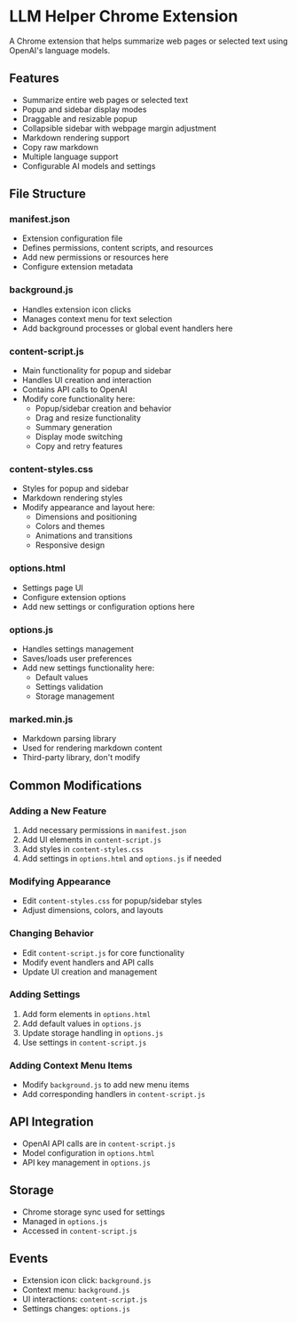 # LLM Helper Chrome Extension

A Chrome extension that helps summarize web pages or selected text using OpenAI's language models.

## Features

- Summarize entire web pages or selected text
- Popup and sidebar display modes
- Draggable and resizable popup
- Collapsible sidebar with webpage margin adjustment
- Markdown rendering support
- Copy raw markdown
- Multiple language support
- Configurable AI models and settings

## File Structure

### manifest.json
- Extension configuration file
- Defines permissions, content scripts, and resources
- Add new permissions or resources here
- Configure extension metadata

### background.js
- Handles extension icon clicks
- Manages context menu for text selection
- Add background processes or global event handlers here

### content-script.js
- Main functionality for popup and sidebar
- Handles UI creation and interaction
- Contains API calls to OpenAI
- Modify core functionality here:
  - Popup/sidebar creation and behavior
  - Drag and resize functionality
  - Summary generation
  - Display mode switching
  - Copy and retry features

### content-styles.css
- Styles for popup and sidebar
- Markdown rendering styles
- Modify appearance and layout here:
  - Dimensions and positioning
  - Colors and themes
  - Animations and transitions
  - Responsive design

### options.html
- Settings page UI
- Configure extension options
- Add new settings or configuration options here

### options.js
- Handles settings management
- Saves/loads user preferences
- Add new settings functionality here:
  - Default values
  - Settings validation
  - Storage management

### marked.min.js
- Markdown parsing library
- Used for rendering markdown content
- Third-party library, don't modify

## Common Modifications

### Adding a New Feature
1. Add necessary permissions in `manifest.json`
2. Add UI elements in `content-script.js`
3. Add styles in `content-styles.css`
4. Add settings in `options.html` and `options.js` if needed

### Modifying Appearance
- Edit `content-styles.css` for popup/sidebar styles
- Adjust dimensions, colors, and layouts

### Changing Behavior
- Edit `content-script.js` for core functionality
- Modify event handlers and API calls
- Update UI creation and management

### Adding Settings
1. Add form elements in `options.html`
2. Add default values in `options.js`
3. Update storage handling in `options.js`
4. Use settings in `content-script.js`

### Adding Context Menu Items
- Modify `background.js` to add new menu items
- Add corresponding handlers in `content-script.js`

## API Integration
- OpenAI API calls are in `content-script.js`
- Model configuration in `options.html`
- API key management in `options.js`

## Storage
- Chrome storage sync used for settings
- Managed in `options.js`
- Accessed in `content-script.js`

## Events
- Extension icon click: `background.js`
- Context menu: `background.js`
- UI interactions: `content-script.js`
- Settings changes: `options.js` 